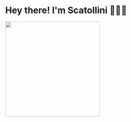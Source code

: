 # Hey there! I'm Scatollini 🙋🏻‍♂️
<img height="300" weidth="344" src="https://i.imgur.com/01BVgAp.png"/>
